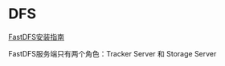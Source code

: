 # DFS
[FastDFS安装指南](https://github.com/happyfish100/fastdfs/wiki)

FastDFS服务端只有两个角色：Tracker Server 和 Storage Server
